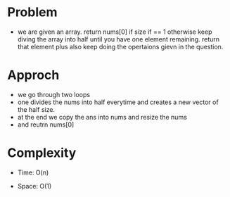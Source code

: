 # Problem
- we are given an array. return nums[0] if size if == 1 otherwise keep diving the array into half until you have one element remaining. return that 
  element plus also keep doing the opertaions gievn in the question.

# Approch
- we go through two loops
- one divides the nums into half everytime and creates a new vector of the half size.
- at the end we copy the ans into nums and resize the nums
- and reutrn nums[0]

# Complexity

- Time: O(n)

- Space: O(1)
